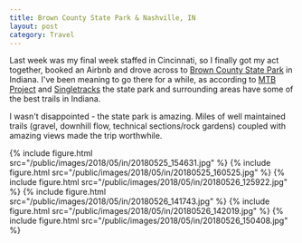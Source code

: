 ```yaml
---
title: Brown County State Park & Nashville, IN
layout: post
category: Travel
---
```


Last week was my final week staffed in Cincinnati, so I finally got my act
together, booked an Airbnb and drove across to [Brown County State
Park](https://en.wikipedia.org/wiki/Brown_County_State_Park) in Indiana. I've
been meaning to go there for a while, as according to [MTB
Project](https://www.mtbproject.com/directory/8015701/brown-county) and
[Singletracks](https://www.singletracks.com/blog/mtb-trails/five2ride-best-bike-trails-near-cincinnati-oh/)
the state park and surrounding areas have some of the best trails in Indiana.

I wasn't disappointed - the state park is amazing. Miles of well maintained
trails (gravel, downhill flow, technical sections/rock gardens) coupled with
amazing views made the trip worthwhile.

{% include figure.html src="/public/images/2018/05/in/20180525_154631.jpg" %}
{% include figure.html src="/public/images/2018/05/in/20180525_160525.jpg" %}
{% include figure.html src="/public/images/2018/05/in/20180526_125922.jpg" %}
{% include figure.html src="/public/images/2018/05/in/20180526_141743.jpg" %}
{% include figure.html src="/public/images/2018/05/in/20180526_142019.jpg" %}
{% include figure.html src="/public/images/2018/05/in/20180526_150408.jpg" %}
